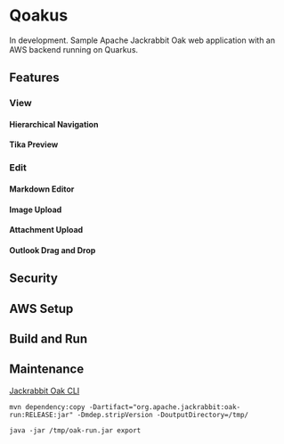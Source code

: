 # Qoakus

In development. Sample Apache Jackrabbit Oak web application with an AWS backend running on Quarkus.

## Features

### View

#### Hierarchical Navigation

#### Tika Preview

### Edit

#### Markdown Editor

#### Image Upload

#### Attachment Upload

#### Outlook Drag and Drop

## Security

## AWS Setup

## Build and Run



## Maintenance

[Jackrabbit Oak CLI](http://jackrabbit.apache.org/oak/docs/command_line.html)

`mvn dependency:copy -Dartifact="org.apache.jackrabbit:oak-run:RELEASE:jar" -Dmdep.stripVersion -DoutputDirectory=/tmp/`

`java -jar /tmp/oak-run.jar export`

